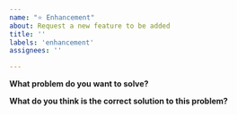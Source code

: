 ```yaml
---
name: "⭐️ Enhancement"
about: Request a new feature to be added
title: ''
labels: 'enhancement'
assignees: ''

---
```

**What problem do you want to solve?**



**What do you think is the correct solution to this problem?**


